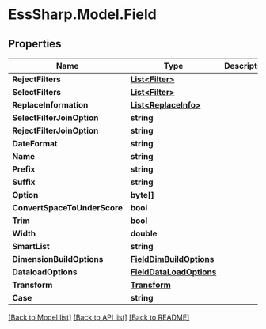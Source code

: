 # EssSharp.Model.Field

## Properties

Name | Type | Description | Notes
------------ | ------------- | ------------- | -------------
**RejectFilters** | [**List&lt;Filter&gt;**](Filter.md) |  | [optional] 
**SelectFilters** | [**List&lt;Filter&gt;**](Filter.md) |  | [optional] 
**ReplaceInformation** | [**List&lt;ReplaceInfo&gt;**](ReplaceInfo.md) |  | [optional] 
**SelectFilterJoinOption** | **string** |  | [optional] 
**RejectFilterJoinOption** | **string** |  | [optional] 
**DateFormat** | **string** |  | [optional] 
**Name** | **string** |  | [optional] 
**Prefix** | **string** |  | [optional] 
**Suffix** | **string** |  | [optional] 
**Option** | **byte[]** |  | [optional] 
**ConvertSpaceToUnderScore** | **bool** |  | [optional] 
**Trim** | **bool** |  | [optional] 
**Width** | **double** |  | [optional] 
**SmartList** | **string** |  | [optional] 
**DimensionBuildOptions** | [**FieldDimBuildOptions**](FieldDimBuildOptions.md) |  | [optional] 
**DataloadOptions** | [**FieldDataLoadOptions**](FieldDataLoadOptions.md) |  | [optional] 
**Transform** | [**Transform**](Transform.md) |  | [optional] 
**Case** | **string** |  | [optional] 

[[Back to Model list]](../README.md#documentation-for-models) [[Back to API list]](../README.md#documentation-for-api-endpoints) [[Back to README]](../README.md)

